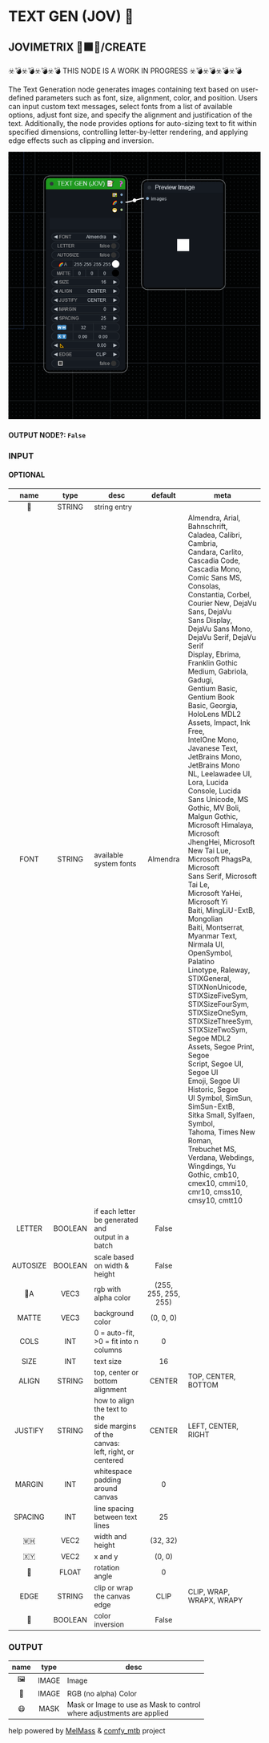 # TEXT GEN (JOV) 📝

## JOVIMETRIX 🔺🟩🔵/CREATE

☣️💣☣️💣☣️💣☣️💣 THIS NODE IS A WORK IN PROGRESS ☣️💣☣️💣☣️💣☣️💣

The Text Generation node generates images containing text based on user-defined parameters such as font, size, alignment, color, and position. Users can input custom text messages, select fonts from a list of available options, adjust font size, and specify the alignment and justification of the text. Additionally, the node provides options for auto-sizing text to fit within specified dimensions, controlling letter-by-letter rendering, and applying edge effects such as clipping and inversion.

![TEXT GEN](https://raw.githubusercontent.com/Amorano/Jovimetrix-examples/master/node/TEXT%20GEN/TEXT%20GEN.png)

#### OUTPUT NODE?: `False`

### INPUT

#### OPTIONAL

name | type | desc | default | meta
:---:|:---:|---|:---:|---
📝 | STRING | string entry |  | 
FONT | STRING | available system fonts | Almendra | Almendra, Arial, Bahnschrift,<br>Caladea, Calibri, Cambria,<br>Candara, Carlito, Cascadia Code,<br>Cascadia Mono, Comic Sans MS,<br>Consolas, Constantia, Corbel,<br>Courier New, DejaVu Sans, DejaVu<br>Sans Display, DejaVu Sans Mono,<br>DejaVu Serif, DejaVu Serif<br>Display, Ebrima, Franklin Gothic<br>Medium, Gabriola, Gadugi,<br>Gentium Basic, Gentium Book<br>Basic, Georgia, HoloLens MDL2<br>Assets, Impact, Ink Free,<br>IntelOne Mono, Javanese Text,<br>JetBrains Mono, JetBrains Mono<br>NL, Leelawadee UI, Lora, Lucida<br>Console, Lucida Sans Unicode, MS<br>Gothic, MV Boli, Malgun Gothic,<br>Microsoft Himalaya, Microsoft<br>JhengHei, Microsoft New Tai Lue,<br>Microsoft PhagsPa, Microsoft<br>Sans Serif, Microsoft Tai Le,<br>Microsoft YaHei, Microsoft Yi<br>Baiti, MingLiU-ExtB, Mongolian<br>Baiti, Montserrat, Myanmar Text,<br>Nirmala UI, OpenSymbol, Palatino<br>Linotype, Raleway, STIXGeneral,<br>STIXNonUnicode, STIXSizeFiveSym,<br>STIXSizeFourSym, STIXSizeOneSym,<br>STIXSizeThreeSym,<br>STIXSizeTwoSym, Segoe MDL2<br>Assets, Segoe Print, Segoe<br>Script, Segoe UI, Segoe UI<br>Emoji, Segoe UI Historic, Segoe<br>UI Symbol, SimSun, SimSun-ExtB,<br>Sitka Small, Sylfaen, Symbol,<br>Tahoma, Times New Roman,<br>Trebuchet MS, Verdana, Webdings,<br>Wingdings, Yu Gothic, cmb10,<br>cmex10, cmmi10, cmr10, cmss10,<br>cmsy10, cmtt10
LETTER | BOOLEAN | if each letter be generated and<br>output in a batch | False | 
AUTOSIZE | BOOLEAN | scale based on width & height | False | 
🌈A | VEC3 | rgb with alpha color | (255, 255, 255, 255) | 
MATTE | VEC3 | background color | (0, 0, 0) | 
COLS | INT | 0 = auto-fit, >0 = fit into n<br>columns | 0 | 
SIZE | INT | text size | 16 | 
ALIGN | STRING | top, center or bottom alignment | CENTER | TOP, CENTER, BOTTOM
JUSTIFY | STRING | how to align the text to the<br>side margins of the canvas:<br>left, right, or centered | CENTER | LEFT, CENTER, RIGHT
MARGIN | INT | whitespace padding around canvas | 0 | 
SPACING | INT | line spacing between text lines | 25 | 
🇼🇭 | VEC2 | width and height | (32, 32) | 
🇽🇾 | VEC2 | x and y | (0, 0) | 
📐 | FLOAT | rotation angle | 0 | 
EDGE | STRING | clip or wrap the canvas edge | CLIP | CLIP, WRAP, WRAPX, WRAPY
🔳 | BOOLEAN | color inversion | False | 

### OUTPUT

name | type | desc
:---:|:---:|---
🖼️ | IMAGE | Image 
🌈 | IMAGE | RGB (no alpha) Color 
😷 | MASK | Mask or Image to use as Mask to control<br>where adjustments are applied 

help powered by [MelMass](https://github.com/melMass) & [comfy_mtb](https://github.com/melMass/comfy_mtb) project